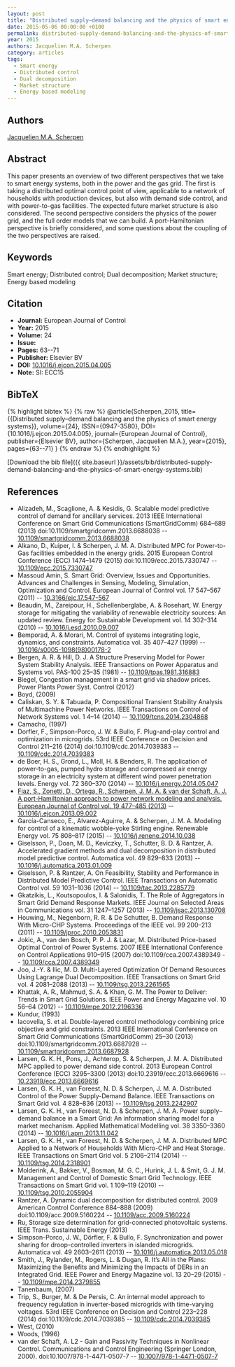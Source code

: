 ```yaml
---
layout: post
title: "Distributed supply–demand balancing and the physics of smart energy systems"
date: 2015-05-06 00:00:00 +0100
permalink: distributed-supply-demand-balancing-and-the-physics-of-smart-energy-systems
year: 2015
authors: Jacquelien M.A. Scherpen
category: articles
tags:
  - Smart energy
  - Distributed control
  - Dual decomposition
  - Market structure
  - Energy based modeling
---
```

 
## Authors
[Jacquelien M.A. Scherpen](authors/jacquelien-m-a-scherpen)
 
## Abstract
This paper presents an overview of two different perspectives that we take to smart energy systems, both in the power and the gas grid. The first is taking a distributed optimal control point of view, applicable to a network of households with production devices, but also with demand side control, and with power-to-gas facilities. The expected future market structure is also considered. The second perspective considers the physics of the power grid, and the full order models that we can build. A port-Hamiltonian perspective is briefly considered, and some questions about the coupling of the two perspectives are raised.
 
## Keywords
Smart energy; Distributed control; Dual decomposition; Market structure; Energy based modeling
 
## Citation
- **Journal:** European Journal of Control
- **Year:** 2015
- **Volume:** 24
- **Issue:** 
- **Pages:** 63--71
- **Publisher:** Elsevier BV
- **DOI:** [10.1016/j.ejcon.2015.04.005](https://doi.org/10.1016/j.ejcon.2015.04.005)
- **Note:** SI: ECC15
 
## BibTeX
{% highlight bibtex %}
{% raw %}
@article{Scherpen_2015,
  title={{Distributed supply–demand balancing and the physics of smart energy systems}},
  volume={24},
  ISSN={0947-3580},
  DOI={10.1016/j.ejcon.2015.04.005},
  journal={European Journal of Control},
  publisher={Elsevier BV},
  author={Scherpen, Jacquelien M.A.},
  year={2015},
  pages={63--71}
}
{% endraw %}
{% endhighlight %}
 
[Download the bib file]({{ site.baseurl }}/assets/bib/distributed-supply-demand-balancing-and-the-physics-of-smart-energy-systems.bib)
 
## References
- Alizadeh, M., Scaglione, A. & Kesidis, G. Scalable model predictive control of demand for ancillary services. 2013 IEEE International Conference on Smart Grid Communications (SmartGridComm) 684–689 (2013) doi:10.1109/smartgridcomm.2013.6688038 -- [10.1109/smartgridcomm.2013.6688038](https://doi.org/10.1109/smartgridcomm.2013.6688038)
- Alkano, D., Kuiper, I. & Scherpen, J. M. A. Distributed MPC for Power-to-Gas facilities embedded in the energy grids. 2015 European Control Conference (ECC) 1474–1479 (2015) doi:10.1109/ecc.2015.7330747 -- [10.1109/ecc.2015.7330747](https://doi.org/10.1109/ecc.2015.7330747)
- Massoud Amin, S. Smart Grid: Overview, Issues and Opportunities. Advances and Challenges in Sensing, Modeling, Simulation, Optimization and Control. European Journal of Control vol. 17 547–567 (2011) -- [10.3166/ejc.17.547-567](https://doi.org/10.3166/ejc.17.547-567)
- Beaudin, M., Zareipour, H., Schellenberglabe, A. & Rosehart, W. Energy storage for mitigating the variability of renewable electricity sources: An updated review. Energy for Sustainable Development vol. 14 302–314 (2010) -- [10.1016/j.esd.2010.09.007](https://doi.org/10.1016/j.esd.2010.09.007)
- Bemporad, A. & Morari, M. Control of systems integrating logic, dynamics, and constraints. Automatica vol. 35 407–427 (1999) -- [10.1016/s0005-1098(98)00178-2](https://doi.org/10.1016/s0005-1098(98)00178-2)
- Bergen, A. R. & Hill, D. J. A Structure Preserving Model for Power System Stability Analysis. IEEE Transactions on Power Apparatus and Systems vol. PAS-100 25–35 (1981) -- [10.1109/tpas.1981.316883](https://doi.org/10.1109/tpas.1981.316883)
- Biegel, Congestion management in a smart grid via shadow prices. Power Plants Power Syst. Control (2012)
- Boyd, (2009)
- Caliskan, S. Y. & Tabuada, P. Compositional Transient Stability Analysis of Multimachine Power Networks. IEEE Transactions on Control of Network Systems vol. 1 4–14 (2014) -- [10.1109/tcns.2014.2304868](https://doi.org/10.1109/tcns.2014.2304868)
- Camacho, (1997)
- Dorfler, F., Simpson-Porco, J. W. & Bullo, F. Plug-and-play control and optimization in microgrids. 53rd IEEE Conference on Decision and Control 211–216 (2014) doi:10.1109/cdc.2014.7039383 -- [10.1109/cdc.2014.7039383](https://doi.org/10.1109/cdc.2014.7039383)
- de Boer, H. S., Grond, L., Moll, H. & Benders, R. The application of power-to-gas, pumped hydro storage and compressed air energy storage in an electricity system at different wind power penetration levels. Energy vol. 72 360–370 (2014) -- [10.1016/j.energy.2014.05.047](https://doi.org/10.1016/j.energy.2014.05.047)
- [Fiaz, S., Zonetti, D., Ortega, R., Scherpen, J. M. A. & van der Schaft, A. J. A port-Hamiltonian approach to power network modeling and analysis. European Journal of Control vol. 19 477–485 (2013)](a-port-hamiltonian-approach-to-power-network-modeling-and-analysis) -- [10.1016/j.ejcon.2013.09.002](https://doi.org/10.1016/j.ejcon.2013.09.002)
- García-Canseco, E., Alvarez-Aguirre, A. & Scherpen, J. M. A. Modeling for control of a kinematic wobble-yoke Stirling engine. Renewable Energy vol. 75 808–817 (2015) -- [10.1016/j.renene.2014.10.038](https://doi.org/10.1016/j.renene.2014.10.038)
- Giselsson, P., Doan, M. D., Keviczky, T., Schutter, B. D. & Rantzer, A. Accelerated gradient methods and dual decomposition in distributed model predictive control. Automatica vol. 49 829–833 (2013) -- [10.1016/j.automatica.2013.01.009](https://doi.org/10.1016/j.automatica.2013.01.009)
- Giselsson, P. & Rantzer, A. On Feasibility, Stability and Performance in Distributed Model Predictive Control. IEEE Transactions on Automatic Control vol. 59 1031–1036 (2014) -- [10.1109/tac.2013.2285779](https://doi.org/10.1109/tac.2013.2285779)
- Gkatzikis, L., Koutsopoulos, I. & Salonidis, T. The Role of Aggregators in Smart Grid Demand Response Markets. IEEE Journal on Selected Areas in Communications vol. 31 1247–1257 (2013) -- [10.1109/jsac.2013.130708](https://doi.org/10.1109/jsac.2013.130708)
- Houwing, M., Negenborn, R. R. & De Schutter, B. Demand Response With Micro-CHP Systems. Proceedings of the IEEE vol. 99 200–213 (2011) -- [10.1109/jproc.2010.2053831](https://doi.org/10.1109/jproc.2010.2053831)
- Jokic, A., van den Bosch, P. P. J. & Lazar, M. Distributed Price-based Optimal Control of Power Systems. 2007 IEEE International Conference on Control Applications 910–915 (2007) doi:10.1109/cca.2007.4389349 -- [10.1109/cca.2007.4389349](https://doi.org/10.1109/cca.2007.4389349)
- Joo, J.-Y. & Ilic, M. D. Multi-Layered Optimization Of Demand Resources Using Lagrange Dual Decomposition. IEEE Transactions on Smart Grid vol. 4 2081–2088 (2013) -- [10.1109/tsg.2013.2261565](https://doi.org/10.1109/tsg.2013.2261565)
- Khattak, A. R., Mahmud, S. A. & Khan, G. M. The Power to Deliver: Trends in Smart Grid Solutions. IEEE Power and Energy Magazine vol. 10 56–64 (2012) -- [10.1109/mpe.2012.2196336](https://doi.org/10.1109/mpe.2012.2196336)
- Kundur, (1993)
- Iacovella, S. et al. Double-layered control methodology combining price objective and grid constraints. 2013 IEEE International Conference on Smart Grid Communications (SmartGridComm) 25–30 (2013) doi:10.1109/smartgridcomm.2013.6687928 -- [10.1109/smartgridcomm.2013.6687928](https://doi.org/10.1109/smartgridcomm.2013.6687928)
- Larsen, G. K. H., Pons, J., Achterop, S. & Scherpen, J. M. A. Distributed MPC applied to power demand side control. 2013 European Control Conference (ECC) 3295–3300 (2013) doi:10.23919/ecc.2013.6669616 -- [10.23919/ecc.2013.6669616](https://doi.org/10.23919/ecc.2013.6669616)
- Larsen, G. K. H., van Foreest, N. D. & Scherpen, J. M. A. Distributed Control of the Power Supply-Demand Balance. IEEE Transactions on Smart Grid vol. 4 828–836 (2013) -- [10.1109/tsg.2013.2242907](https://doi.org/10.1109/tsg.2013.2242907)
- Larsen, G. K. H., van Foreest, N. D. & Scherpen, J. M. A. Power supply–demand balance in a Smart Grid: An information sharing model for a market mechanism. Applied Mathematical Modelling vol. 38 3350–3360 (2014) -- [10.1016/j.apm.2013.11.042](https://doi.org/10.1016/j.apm.2013.11.042)
- Larsen, G. K. H., van Foreest, N. D. & Scherpen, J. M. A. Distributed MPC Applied to a Network of Households With Micro-CHP and Heat Storage. IEEE Transactions on Smart Grid vol. 5 2106–2114 (2014) -- [10.1109/tsg.2014.2318901](https://doi.org/10.1109/tsg.2014.2318901)
- Molderink, A., Bakker, V., Bosman, M. G. C., Hurink, J. L. & Smit, G. J. M. Management and Control of Domestic Smart Grid Technology. IEEE Transactions on Smart Grid vol. 1 109–119 (2010) -- [10.1109/tsg.2010.2055904](https://doi.org/10.1109/tsg.2010.2055904)
- Rantzer, A. Dynamic dual decomposition for distributed control. 2009 American Control Conference 884–888 (2009) doi:10.1109/acc.2009.5160224 -- [10.1109/acc.2009.5160224](https://doi.org/10.1109/acc.2009.5160224)
- Ru, Storage size determination for grid-connected photovoltaic systems. IEEE Trans. Sustainable Energy (2013)
- Simpson-Porco, J. W., Dörfler, F. & Bullo, F. Synchronization and power sharing for droop-controlled inverters in islanded microgrids. Automatica vol. 49 2603–2611 (2013) -- [10.1016/j.automatica.2013.05.018](https://doi.org/10.1016/j.automatica.2013.05.018)
- Smith, J., Rylander, M., Rogers, L. & Dugan, R. It’s All in the Plans: Maximizing the Benefits and Minimizing the Impacts of DERs in an Integrated Grid. IEEE Power and Energy Magazine vol. 13 20–29 (2015) -- [10.1109/mpe.2014.2379855](https://doi.org/10.1109/mpe.2014.2379855)
- Tanenbaum, (2007)
- Trip, S., Burger, M. & De Persis, C. An internal model approach to frequency regulation in inverter-based microgrids with time-varying voltages. 53rd IEEE Conference on Decision and Control 223–228 (2014) doi:10.1109/cdc.2014.7039385 -- [10.1109/cdc.2014.7039385](https://doi.org/10.1109/cdc.2014.7039385)
- West, (2010)
- Woods, (1996)
- van der Schaft, A. L2 - Gain and Passivity Techniques in Nonlinear Control. Communications and Control Engineering (Springer London, 2000). doi:10.1007/978-1-4471-0507-7 -- [10.1007/978-1-4471-0507-7](https://doi.org/10.1007/978-1-4471-0507-7)

